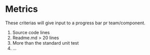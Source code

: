 # Metrics

These criterias will give input to a progress bar pr team/component.

1. Source code lines
2. Readme.md > 20 lines
3. More than the standard unit test
4. ...

